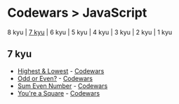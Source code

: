 # Codewars > JavaScript

8 kyu | [7 kyu](#7-kyu) | 6 kyu | 5 kyu | 4 kyu | 3 kyu | 2 kyu | 1 kyu

## 7 kyu
* [Highest & Lowest](7-kyu/20190103-highest-&-lowest.js) - [Codewars](https://www.codewars.com/kata/highest-and-lowest/train/javascript)
* [Odd or Even?](7-kyu/20190105-odd-or-even.js) - [Codewars](https://www.codewars.com/kata/odd-or-even)
* [Sum Even Number](7-kyu/20190104-sum-even-numbers.js) - [Codewars](https://www.codewars.com/kata/sum-even-numbers)
* [You're a Square](7-kyu/20190103-youre-a-square.js) - [Codewars](https://www.codewars.com/kata/youre-a-square/train/javascript)
